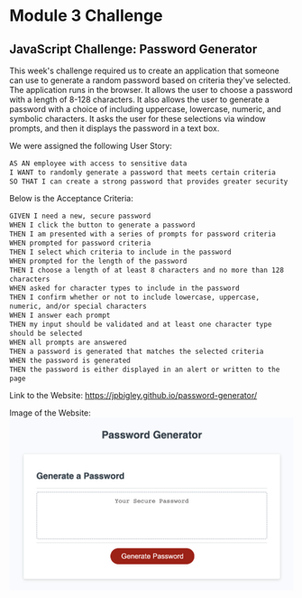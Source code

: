 # Module 3 Challenge

## JavaScript Challenge: Password Generator

This week's challenge required us to create an application that someone can use to generate a random password based on criteria they've selected. The application runs in the browser. It allows the user to choose a password with a length of 8-128 characters. It also allows the user to generate a password with a choice of including uppercase, lowercase, numeric, and symbolic characters. It asks the user for these selections via window prompts, and then it displays the password in a text box.

We were assigned the following User Story:

```
AS AN employee with access to sensitive data
I WANT to randomly generate a password that meets certain criteria
SO THAT I can create a strong password that provides greater security
```

Below is the Acceptance Criteria:

```
GIVEN I need a new, secure password
WHEN I click the button to generate a password
THEN I am presented with a series of prompts for password criteria
WHEN prompted for password criteria
THEN I select which criteria to include in the password
WHEN prompted for the length of the password
THEN I choose a length of at least 8 characters and no more than 128 characters
WHEN asked for character types to include in the password
THEN I confirm whether or not to include lowercase, uppercase, numeric, and/or special characters
WHEN I answer each prompt
THEN my input should be validated and at least one character type should be selected
WHEN all prompts are answered
THEN a password is generated that matches the selected criteria
WHEN the password is generated
THEN the password is either displayed in an alert or written to the page
```

Link to the Website:
https://jpbigley.github.io/password-generator/

Image of the Website:
![Password Generator Image](./Develop/images/Screenshot.png)
